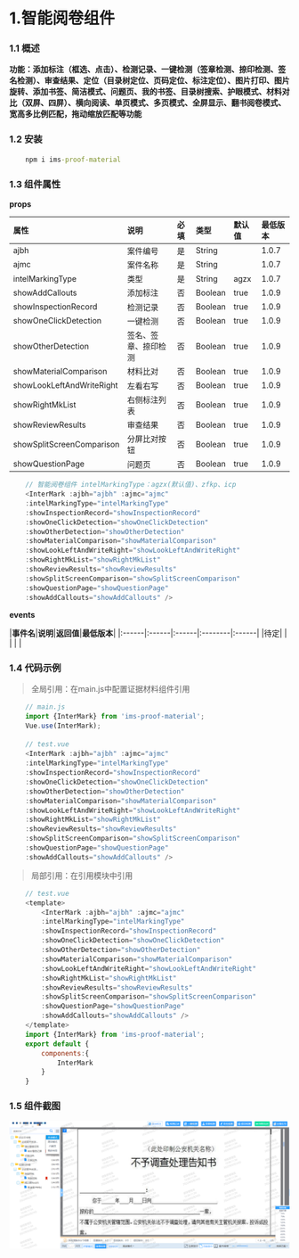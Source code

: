 # 1.智能阅卷组件

### 1.1 概述

**功能：添加标注（框选、点击）、检测记录、一键检测（签章检测、捺印检测、签名检测）、审查结果、定位（目录树定位、页码定位、标注定位）、图片打印、图片旋转、添加书签、简洁模式、问题页、我的书签、目录树搜索、护眼模式、材料对比（双屏、四屏）、横向阅读、单页模式、多页模式、全屏显示、翻书阅卷模式、宽高多比例匹配，拖动缩放匹配等功能**

### 1.2 安装

```cmd
    npm i ims-proof-material
```
### 1.3 组件属性

**props**

|**属性**|**说明**|**必填**|**类型**|**默认值**|**最低版本**|
|:------|:------|:------|:--------|:--------|:--------|
|ajbh   |案件编号  |是 |String |    |1.0.7|
|ajmc   |案件名称  |是 |String |    |1.0.7|
|intelMarkingType   |类型  |是 |String|agzx|1.0.7|
|showAddCallouts   |添加标注  |否 |Boolean |true|1.0.9|
|showInspectionRecord   |检测记录  |否 |Boolean |true|1.0.9|
|showOneClickDetection   |一键检测  |否 |Boolean |true|1.0.9|
|showOtherDetection   |签名、签章、捺印检测  |否 |Boolean |true|1.0.9|
|showMaterialComparison   |材料比对  |否 |Boolean |true|1.0.9|
|showLookLeftAndWriteRight   |左看右写  |否 |Boolean |true|1.0.9|
|showRightMkList   |右侧标注列表  |否 |Boolean |true|1.0.9|
|showReviewResults   |审查结果  |否 |Boolean |true|1.0.9|
|showSplitScreenComparison   |分屏比对按钮  |否 |Boolean |true|1.0.9|
|showQuestionPage   |问题页  |否 |Boolean |true|1.0.9|
```js
    // 智能阅卷组件 intelMarkingType：agzx(默认值)、zfkp、icp
    <InterMark :ajbh="ajbh" :ajmc="ajmc" 
    :intelMarkingType="intelMarkingType" 
    :showInspectionRecord="showInspectionRecord"
    :showOneClickDetection="showOneClickDetection"
    :showOtherDetection="showOtherDetection"
    :showMaterialComparison="showMaterialComparison"
    :showLookLeftAndWriteRight="showLookLeftAndWriteRight"
    :showRightMkList="showRightMkList"
    :showReviewResults="showReviewResults"
    :showSplitScreenComparison="showSplitScreenComparison"
    :showQuestionPage="showQuestionPage"
    :showAddCallouts="showAddCallouts" />

```

**events**

|**事件名**|**说明**|**返回值**|**最低版本**|
|:------|:------|:------|:--------|:------|
|待定|  | | |    |



### 1.4 代码示例

> 全局引用：在main.js中配置证据材料组件引用


```js
    // main.js
    import {InterMark} from 'ims-proof-material';
    Vue.use(InterMark);
    
    // test.vue
    <InterMark :ajbh="ajbh" :ajmc="ajmc" 
    :intelMarkingType="intelMarkingType" 
    :showInspectionRecord="showInspectionRecord"
    :showOneClickDetection="showOneClickDetection"
    :showOtherDetection="showOtherDetection"
    :showMaterialComparison="showMaterialComparison"
    :showLookLeftAndWriteRight="showLookLeftAndWriteRight"
    :showRightMkList="showRightMkList"
    :showReviewResults="showReviewResults"
    :showSplitScreenComparison="showSplitScreenComparison"
    :showQuestionPage="showQuestionPage"
    :showAddCallouts="showAddCallouts" />

```


> 局部引用：在引用模块中引用

```js
    // test.vue
    <template>
        <InterMark :ajbh="ajbh" :ajmc="ajmc" 
        :intelMarkingType="intelMarkingType" 
        :showInspectionRecord="showInspectionRecord"
        :showOneClickDetection="showOneClickDetection"
        :showOtherDetection="showOtherDetection"
        :showMaterialComparison="showMaterialComparison"
        :showLookLeftAndWriteRight="showLookLeftAndWriteRight"
        :showRightMkList="showRightMkList"
        :showReviewResults="showReviewResults"
        :showSplitScreenComparison="showSplitScreenComparison"
        :showQuestionPage="showQuestionPage"
        :showAddCallouts="showAddCallouts" />
    </template>
    import {InterMark} from 'ims-proof-material';
    export default {
        components:{
            InterMark
        }
    }
```
### 1.5 组件截图

![智能阅卷](./images/znyj.png)
